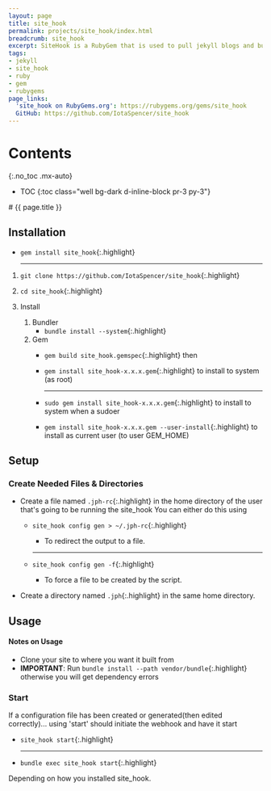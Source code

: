 ```yaml
---
layout: page
title: site_hook
permalink: projects/site_hook/index.html
breadcrumb: site_hook
excerpt: SiteHook is a RubyGem that is used to pull jekyll blogs and build them as a intermediary between a git service webhook and a production server.
tags:
- jekyll
- site_hook
- ruby
- gem
- rubygems
page_links:
  'site_hook on RubyGems.org': https://rubygems.org/gems/site_hook
  GitHub: https://github.com/IotaSpencer/site_hook
---
```

<div class="float-right card bg-dark ml-4 mr-2" style="order: 2;" markdown="1">

# Contents
{:.no_toc .mx-auto}

* TOC
{:toc class="well bg-dark d-inline-block pr-3 py-3"}
</div>

<div markdown="1">
# {{ page.title }}

## Installation

* `gem install site_hook`{:.highlight}

  <hr class="hr-text d-flex justify-content-center" data-content="or">

1. `git clone https://github.com/IotaSpencer/site_hook`{:.highlight}

1. `cd site_hook`{:.highlight}

1. Install
   1. Bundler
      * `bundle install --system`{:.highlight}
   1. Gem
      * `gem build site_hook.gemspec`{:.highlight}
     then
      * `gem install site_hook-x.x.x.gem`{:.highlight} to install to system (as root)
        <hr class="d-flex justify-content-center hr-text " data-content="or">

      * `sudo gem install site_hook-x.x.x.gem`{:.highlight} to install to system when a sudoer
      * `gem install site_hook-x.x.x.gem --user-install`{:.highlight} to install as current user (to user GEM_HOME)

## Setup

### Create Needed Files & Directories
* Create a file named `.jph-rc`{:.highlight} in the home
    directory of the user that's going to be running the site_hook
    You can either do this using

  * `site_hook config gen > ~/.jph-rc`{:.highlight}
    * To redirect the output to a file.
    <hr class="hr-text d-flex justify-content-center" data-content="or">

  * `site_hook config gen -f`{:.highlight}
    * To force a file to be created by the script.

* Create a directory named `.jph`{:.highlight} in the same home directory.

## Usage

#### Notes on Usage

* Clone your site to where you want it built from
* **IMPORTANT**: Run `bundle install --path vendor/bundle`{:.highlight}
    otherwise you will get dependency errors

### Start

  If a configuration file has been created or generated(then edited correctly)... using 'start' should initiate the webhook and have it start

* `site_hook start`{:.highlight}
  <hr class="d-flex justify-content-center hr-text" data-content="or">

* `bundle exec site_hook start`{:.highlight}

Depending on how you installed site_hook.
</div>